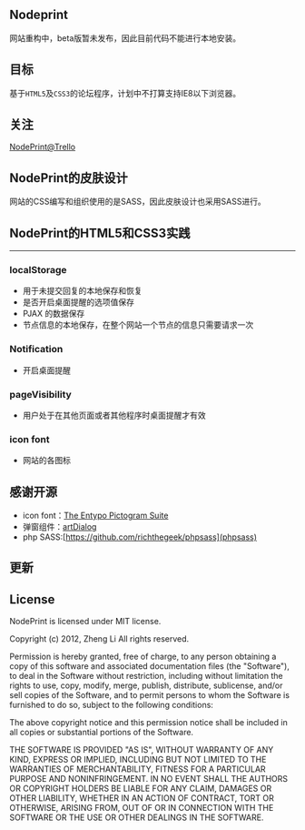 ## Nodeprint

网站重构中，beta版暂未发布，因此目前代码不能进行本地安装。

## 目标

基于`HTML5`及`CSS3`的论坛程序，计划中不打算支持IE8以下浏览器。

## 关注
[NodePrint@Trello](https://trello.com/board/nodeprint/50ac6d337f7ce3cb2d003422)

## NodePrint的皮肤设计
网站的CSS编写和组织使用的是SASS，因此皮肤设计也采用SASS进行。


## NodePrint的HTML5和CSS3实践

-------------------------------------

### localStorage
+ 用于未提交回复的本地保存和恢复
+ 是否开启桌面提醒的选项值保存
+ PJAX 的数据保存
+ 节点信息的本地保存，在整个网站一个节点的信息只需要请求一次

### Notification
+ 开启桌面提醒 

### pageVisibility
+ 用户处于在其他页面或者其他程序时桌面提醒才有效

### icon font
+ 网站的各图标

## 感谢开源
+ icon font：[The Entypo Pictogram Suite](http://www.entypo.com/)
+ 弹窗组件：[artDialog](www.planeart.cn/demo/artDialog/) 
+ php SASS:[https://github.com/richthegeek/phpsass](phpsass)

## 更新


## License
NodePrint is licensed under MIT license.

Copyright (c) 2012, Zheng Li All rights reserved.

Permission is hereby granted, free of charge, to any person obtaining a copy of this software and associated documentation files (the "Software"), to deal in the Software without restriction, including without limitation the rights to use, copy, modify, merge, publish, distribute, sublicense, and/or sell copies of the Software, and to permit persons to whom the Software is furnished to do so, subject to the following conditions:

The above copyright notice and this permission notice shall be included in all copies or substantial portions of the Software.

THE SOFTWARE IS PROVIDED "AS IS", WITHOUT WARRANTY OF ANY KIND, EXPRESS OR IMPLIED, INCLUDING BUT NOT LIMITED TO THE WARRANTIES OF MERCHANTABILITY, FITNESS FOR A PARTICULAR PURPOSE AND NONINFRINGEMENT. IN NO EVENT SHALL THE AUTHORS OR COPYRIGHT HOLDERS BE LIABLE FOR ANY CLAIM, DAMAGES OR OTHER LIABILITY, WHETHER IN AN ACTION OF CONTRACT, TORT OR OTHERWISE, ARISING FROM, OUT OF OR IN CONNECTION WITH THE SOFTWARE OR THE USE OR OTHER DEALINGS IN THE SOFTWARE.



